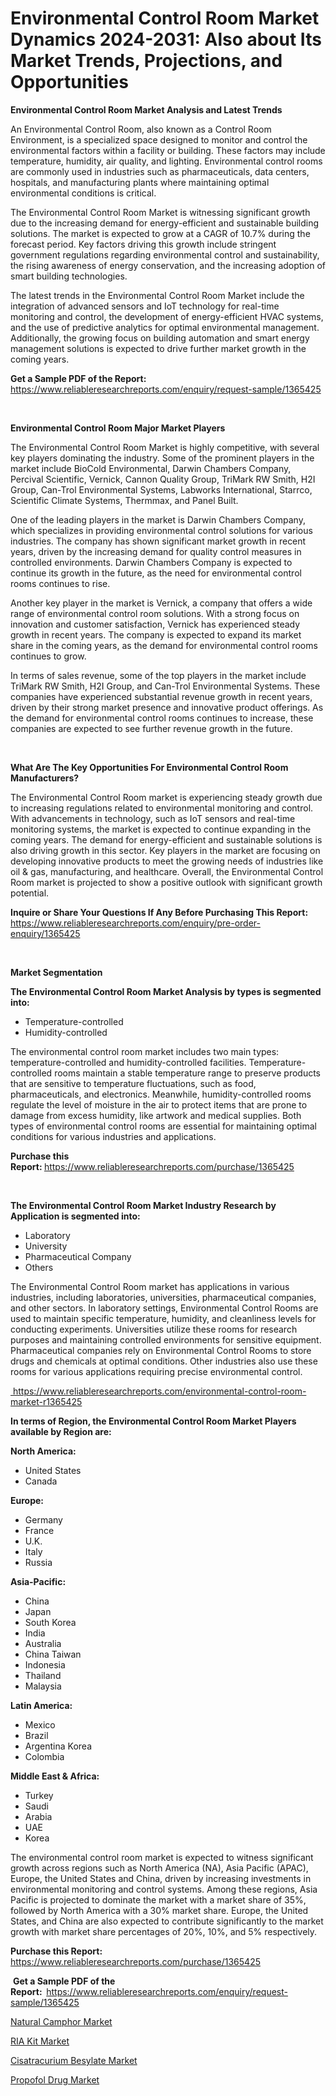 <p><h1>Environmental Control Room Market Dynamics 2024-2031: Also about Its Market Trends, Projections, and Opportunities</h1></p><p><strong>Environmental Control Room Market Analysis and Latest Trends</strong></p>
<p><p>An Environmental Control Room, also known as a Control Room Environment, is a specialized space designed to monitor and control the environmental factors within a facility or building. These factors may include temperature, humidity, air quality, and lighting. Environmental control rooms are commonly used in industries such as pharmaceuticals, data centers, hospitals, and manufacturing plants where maintaining optimal environmental conditions is critical.</p><p>The Environmental Control Room Market is witnessing significant growth due to the increasing demand for energy-efficient and sustainable building solutions. The market is expected to grow at a CAGR of 10.7% during the forecast period. Key factors driving this growth include stringent government regulations regarding environmental control and sustainability, the rising awareness of energy conservation, and the increasing adoption of smart building technologies.</p><p>The latest trends in the Environmental Control Room Market include the integration of advanced sensors and IoT technology for real-time monitoring and control, the development of energy-efficient HVAC systems, and the use of predictive analytics for optimal environmental management. Additionally, the growing focus on building automation and smart energy management solutions is expected to drive further market growth in the coming years.</p></p>
<p><strong>Get a Sample PDF of the Report:&nbsp;</strong> <a href="https://www.reliableresearchreports.com/enquiry/request-sample/1365425">https://www.reliableresearchreports.com/enquiry/request-sample/1365425</a></p>
<p>&nbsp;</p>
<p><strong>Environmental Control Room Major Market Players</strong></p>
<p><p>The Environmental Control Room Market is highly competitive, with several key players dominating the industry. Some of the prominent players in the market include BioCold Environmental, Darwin Chambers Company, Percival Scientific, Vernick, Cannon Quality Group, TriMark RW Smith, H2I Group, Can-Trol Environmental Systems, Labworks International, Starrco, Scientific Climate Systems, Thermmax, and Panel Built.</p><p>One of the leading players in the market is Darwin Chambers Company, which specializes in providing environmental control solutions for various industries. The company has shown significant market growth in recent years, driven by the increasing demand for quality control measures in controlled environments. Darwin Chambers Company is expected to continue its growth in the future, as the need for environmental control rooms continues to rise.</p><p>Another key player in the market is Vernick, a company that offers a wide range of environmental control room solutions. With a strong focus on innovation and customer satisfaction, Vernick has experienced steady growth in recent years. The company is expected to expand its market share in the coming years, as the demand for environmental control rooms continues to grow.</p><p>In terms of sales revenue, some of the top players in the market include TriMark RW Smith, H2I Group, and Can-Trol Environmental Systems. These companies have experienced substantial revenue growth in recent years, driven by their strong market presence and innovative product offerings. As the demand for environmental control rooms continues to increase, these companies are expected to see further revenue growth in the future.</p></p>
<p>&nbsp;</p>
<p><strong>What Are The Key Opportunities For Environmental Control Room Manufacturers?</strong></p>
<p><p>The Environmental Control Room market is experiencing steady growth due to increasing regulations related to environmental monitoring and control. With advancements in technology, such as IoT sensors and real-time monitoring systems, the market is expected to continue expanding in the coming years. The demand for energy-efficient and sustainable solutions is also driving growth in this sector. Key players in the market are focusing on developing innovative products to meet the growing needs of industries like oil & gas, manufacturing, and healthcare. Overall, the Environmental Control Room market is projected to show a positive outlook with significant growth potential.</p></p>
<p><strong>Inquire or Share Your Questions If Any Before Purchasing This Report:</strong> <a href="https://www.reliableresearchreports.com/enquiry/pre-order-enquiry/1365425">https://www.reliableresearchreports.com/enquiry/pre-order-enquiry/1365425</a></p>
<p>&nbsp;</p>
<p><strong>Market Segmentation</strong></p>
<p><strong>The Environmental Control Room Market Analysis by types is segmented into:</strong></p>
<p><ul><li>Temperature-controlled</li><li>Humidity-controlled</li></ul></p>
<p><p>The environmental control room market includes two main types: temperature-controlled and humidity-controlled facilities. Temperature-controlled rooms maintain a stable temperature range to preserve products that are sensitive to temperature fluctuations, such as food, pharmaceuticals, and electronics. Meanwhile, humidity-controlled rooms regulate the level of moisture in the air to protect items that are prone to damage from excess humidity, like artwork and medical supplies. Both types of environmental control rooms are essential for maintaining optimal conditions for various industries and applications.</p></p>
<p><strong>Purchase this Report:&nbsp;</strong><a href="https://www.reliableresearchreports.com/purchase/1365425">https://www.reliableresearchreports.com/purchase/1365425</a></p>
<p>&nbsp;</p>
<p><strong>The Environmental Control Room Market Industry Research by Application is segmented into:</strong></p>
<p><ul><li>Laboratory</li><li>University</li><li>Pharmaceutical Company</li><li>Others</li></ul></p>
<p><p>The Environmental Control Room market has applications in various industries, including laboratories, universities, pharmaceutical companies, and other sectors. In laboratory settings, Environmental Control Rooms are used to maintain specific temperature, humidity, and cleanliness levels for conducting experiments. Universities utilize these rooms for research purposes and maintaining controlled environments for sensitive equipment. Pharmaceutical companies rely on Environmental Control Rooms to store drugs and chemicals at optimal conditions. Other industries also use these rooms for various applications requiring precise environmental control.</p></p>
<p><a href="https://www.reliableresearchreports.com/environmental-control-room-market-r1365425">&nbsp;https://www.reliableresearchreports.com/environmental-control-room-market-r1365425</a></p>
<p><strong>In terms of Region, the Environmental Control Room Market Players available by Region are:</strong></p>
<p>
    <p> <strong> North America: </strong>
        <ul>
            <li>United States</li>
            <li>Canada</li>
        </ul>
        </p> 
    <p> <strong> Europe: </strong>
        <ul>
            <li>Germany</li>
            <li>France</li>
            <li>U.K.</li>
            <li>Italy</li>
            <li>Russia</li>
        </ul>
        </p> 
    <p> <strong> Asia-Pacific: </strong>
        <ul>
            <li>China</li>
            <li>Japan</li>
            <li>South Korea</li>
            <li>India</li>
            <li>Australia</li>
            <li>China Taiwan</li>
            <li>Indonesia</li>
            <li>Thailand</li>
            <li>Malaysia</li>
        </ul>
        </p> 
    <p> <strong> Latin America: </strong>
        <ul>
            <li>Mexico</li>
            <li>Brazil</li>
            <li>Argentina Korea</li>
            <li>Colombia</li>
        </ul>
        </p> 
    <p> <strong> Middle East & Africa: </strong>
        <ul>
            <li>Turkey</li>
            <li>Saudi</li>
            <li>Arabia</li>
            <li>UAE</li>
            <li>Korea</li>
        </ul>
    </p>
    </p>
<p><p>The environmental control room market is expected to witness significant growth across regions such as North America (NA), Asia Pacific (APAC), Europe, the United States and China, driven by increasing investments in environmental monitoring and control systems. Among these regions, Asia Pacific is projected to dominate the market with a market share of 35%, followed by North America with a 30% market share. Europe, the United States, and China are also expected to contribute significantly to the market growth with market share percentages of 20%, 10%, and 5% respectively.</p></p>
<p><strong>Purchase this Report: </strong><a href="https://www.reliableresearchreports.com/purchase/1365425">https://www.reliableresearchreports.com/purchase/1365425</a></p>
<p>&nbsp;<strong>Get a Sample PDF of the Report:&nbsp;&nbsp;</strong><a href="https://www.reliableresearchreports.com/enquiry/request-sample/1365425">https://www.reliableresearchreports.com/enquiry/request-sample/1365425</a></p>
<p><strong></strong></p>
<p><p><a href="https://www.linkedin.com/pulse/natural-camphor-market-research-report-forecast-growth-lqjwe">Natural Camphor Market</a></p><p><a href="https://www.linkedin.com/pulse/global-ria-kit-market-sector-types-applications-player-strategies-exzie">RIA Kit Market</a></p><p><a href="https://github.com/Gilanghao0/Market-Research-Report-List-1/blob/main/cisatracurium-besylate-market.md">Cisatracurium Besylate Market</a></p><p><a href="https://github.com/YashRP12/Market-Research-Report-List-5/blob/main/propofol-drug-market.md">Propofol Drug Market</a></p></p>